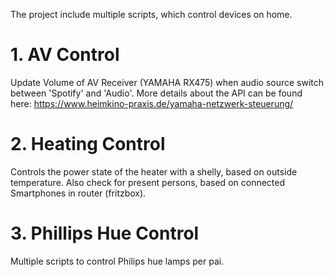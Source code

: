 The project include multiple scripts, which control devices on home.

# 1. AV Control
Update Volume of AV Receiver (YAMAHA RX475) when audio source switch between 'Spotify' and 'Audio'.
More details about the API can be found here: https://www.heimkino-praxis.de/yamaha-netzwerk-steuerung/ 

# 2. Heating Control
Controls the power state of the heater with a shelly, based on outside temperature. Also check for present persons, based on connected Smartphones in router (fritzbox).

# 3. Phillips Hue Control
Multiple scripts to control Philips hue lamps per pai.
